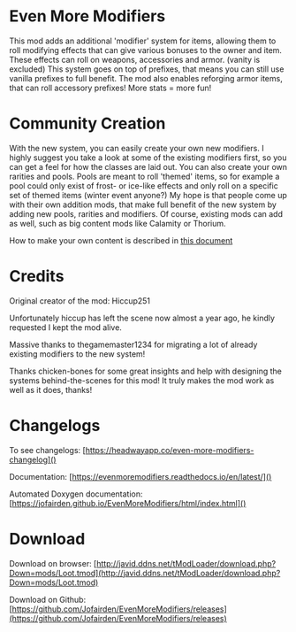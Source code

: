 # Even More Modifiers
This mod adds an additional 'modifier' system for items, allowing them to roll modifying effects that can give various bonuses to the owner and item. These effects can roll on weapons, accessories and armor. (vanity is excluded) This system goes on top of prefixes, that means you can still use vanilla prefixes to full benefit. The mod also enables reforging armor items, that can roll accessory prefixes! More stats = more fun!

# Community Creation
With the new system, you can easily create your own new modifiers. I highly suggest you take a look at some of the existing modifiers first, so you can get a feel for how the classes are laid out. You can also create your own rarities and pools. Pools are meant to roll 'themed' items, so for example a pool could only exist of frost- or ice-like effects and only roll on a specific set of themed items (winter event anyone?) My hope is that people come up with their own addition mods, that make full benefit of the new system by adding new pools, rarities and modifiers. Of course, existing mods can add as well, such as big content mods like Calamity or Thorium.

How to make your own content is described in [this document](https://hackmd.io/s/Hy7uWULiG)

# Credits
Original creator of the mod: Hiccup251

Unfortunately hiccup has left the scene now almost a year ago, he kindly requested I kept the mod alive.

Massive thanks to thegamemaster1234 for migrating a lot of already existing modifiers to the new system!

Thanks chicken-bones for some great insights and help with designing the systems behind-the-scenes for this mod! It truly makes the mod work as well as it does, thanks!

# Changelogs
To see changelogs: [https://headwayapp.co/even-more-modifiers-changelog]()

Documentation: [https://evenmoremodifiers.readthedocs.io/en/latest/]()

Automated Doxygen documentation: [https://jofairden.github.io/EvenMoreModifiers/html/index.html]()

# Download
Download on browser: [http://javid.ddns.net/tModLoader/download.php?Down=mods/Loot.tmod](http://javid.ddns.net/tModLoader/download.php?Down=mods/Loot.tmod)

Download on Github: [https://github.com/Jofairden/EvenMoreModifiers/releases](https://github.com/Jofairden/EvenMoreModifiers/releases)
